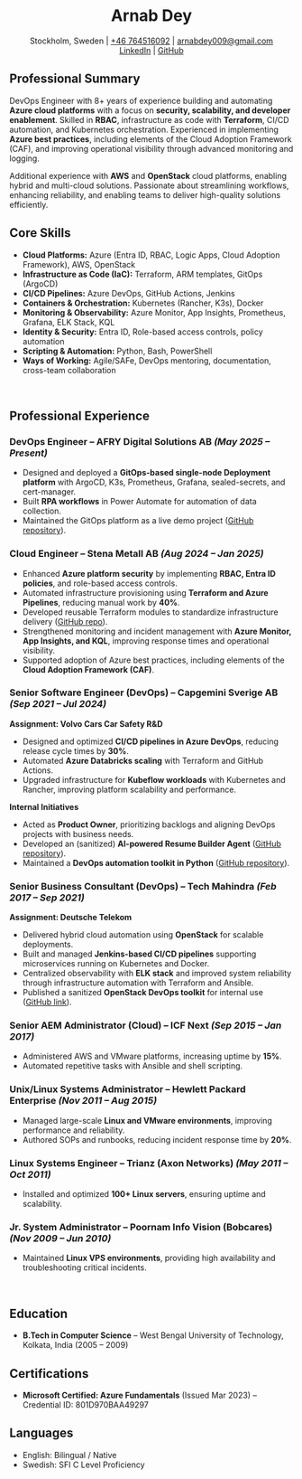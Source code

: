 <div align="center">
	<h1><b>Arnab Dey</b></h1>
	<p>
		Stockholm, Sweden | <a href="tel:+46764516092">+46 764516092</a> | <a href="mailto:arnabdey009@gmail.com">arnabdey009@gmail.com</a><br>
		<a href="https://www.linkedin.com/in/arnabdey73">LinkedIn</a> | <a href="https://github.com/arnabdey73">GitHub</a>
	</p>
</div>



## **Professional Summary**

DevOps Engineer with 8+ years of experience building and automating **Azure cloud platforms** with a focus on **security, scalability, and developer enablement**. Skilled in **RBAC**, infrastructure as code with **Terraform**, CI/CD automation, and Kubernetes orchestration. Experienced in implementing **Azure best practices**, including elements of the Cloud Adoption Framework (CAF), and improving operational visibility through advanced monitoring and logging.

Additional experience with **AWS** and **OpenStack** cloud platforms, enabling hybrid and multi-cloud solutions. Passionate about streamlining workflows, enhancing reliability, and enabling teams to deliver high-quality solutions efficiently.



## **Core Skills**

- **Cloud Platforms:** Azure (Entra ID, RBAC, Logic Apps, Cloud Adoption Framework), AWS, OpenStack  
- **Infrastructure as Code (IaC):** Terraform, ARM templates, GitOps (ArgoCD)  
- **CI/CD Pipelines:** Azure DevOps, GitHub Actions, Jenkins  
- **Containers & Orchestration:** Kubernetes (Rancher, K3s), Docker  
- **Monitoring & Observability:** Azure Monitor, App Insights, Prometheus, Grafana, ELK Stack, KQL  
- **Identity & Security:** Entra ID, Role-based access controls, policy automation  
- **Scripting & Automation:** Python, Bash, PowerShell  
- **Ways of Working:** Agile/SAFe, DevOps mentoring, documentation, cross-team collaboration  

<br>

## **Professional Experience**

### **DevOps Engineer – AFRY Digital Solutions AB** *(May 2025 – Present)*  

- Designed and deployed a **GitOps-based single-node Deployment platform** with ArgoCD, K3s, Prometheus, Grafana, sealed-secrets, and cert-manager.  
- Built **RPA workflows** in Power Automate for automation of data collection.  
- Maintained the GitOps platform as a live demo project ([GitHub repository](https://github.com/arnabdey73/single-node-gitops)).



### **Cloud Engineer – Stena Metall AB** *(Aug 2024 – Jan 2025)*  

- Enhanced **Azure platform security** by implementing **RBAC, Entra ID policies**, and role-based access controls.  
- Automated infrastructure provisioning using **Terraform and Azure Pipelines**, reducing manual work by **40%**.  
- Developed reusable Terraform modules to standardize infrastructure delivery ([GitHub repo](https://github.com/arnabdey73/iac-module-library-azure)).  
- Strengthened monitoring and incident management with **Azure Monitor, App Insights, and KQL**, improving response times and operational visibility.  
- Supported adoption of Azure best practices, including elements of the **Cloud Adoption Framework (CAF)**.


### **Senior Software Engineer (DevOps) – Capgemini Sverige AB** *(Sep 2021 – Jul 2024)*  

**Assignment: Volvo Cars Car Safety R&D**  

- Designed and optimized **CI/CD pipelines in Azure DevOps**, reducing release cycle times by **30%**.  
- Automated **Azure Databricks scaling** with Terraform and GitHub Actions.  
- Upgraded infrastructure for **Kubeflow workloads** with Kubernetes and Rancher, improving platform scalability and performance.

**Internal Initiatives**  

- Acted as **Product Owner**, prioritizing backlogs and aligning DevOps projects with business needs.  
- Developed an (sanitized) **AI-powered Resume Builder Agent** ([GitHub repository](https://github.com/arnabdey73/resume-builder-agent)).  
- Maintained a **DevOps automation toolkit in Python** ([GitHub repository](https://github.com/arnabdey73/devops-python-automation-project)).



### **Senior Business Consultant (DevOps) – Tech Mahindra** *(Feb 2017 – Sep 2021)*  

**Assignment: Deutsche Telekom**  

- Delivered hybrid cloud automation using **OpenStack** for scalable deployments.  
- Built and managed **Jenkins-based CI/CD pipelines** supporting microservices running on Kubernetes and Docker.  
- Centralized observability with **ELK stack** and improved system reliability through infrastructure automation with Terraform and Ansible.  
- Published a sanitized **OpenStack DevOps toolkit** for internal use ([GitHub link](https://github.com/arnabdey73/openstack-devops-suite)).


### **Senior AEM Administrator (Cloud) – ICF Next** *(Sep 2015 – Jan 2017)*  

- Administered AWS and VMware platforms, increasing uptime by **15%**.  
- Automated repetitive tasks with Ansible and shell scripting.  



### **Unix/Linux Systems Administrator – Hewlett Packard Enterprise** *(Nov 2011 – Aug 2015)*  

- Managed large-scale **Linux and VMware environments**, improving performance and reliability.  
- Authored SOPs and runbooks, reducing incident response time by **20%**.  


### **Linux Systems Engineer – Trianz (Axon Networks)** *(May 2011 – Oct 2011)*  

- Installed and optimized **100+ Linux servers**, ensuring uptime and scalability.  



### **Jr. System Administrator – Poornam Info Vision (Bobcares)** *(Nov 2009 – Jun 2010)*  

- Maintained **Linux VPS environments**, providing high availability and troubleshooting critical incidents.  

<br>

## **Education**

- **B.Tech in Computer Science** – West Bengal University of Technology, Kolkata, India (2005 – 2009)


## **Certifications**

- **Microsoft Certified: Azure Fundamentals** (Issued Mar 2023) – Credential ID: 801D970BAA49297  


## **Languages**

- English: Bilingual / Native  
- Swedish: SFI C Level Proficiency  
